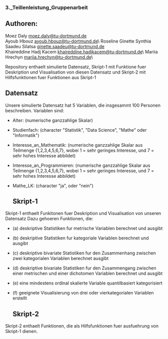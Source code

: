    ### 3._Teillenleistung_Gruppenarbeit 
   
  ## Authoren:
   
Moez Daly                                  moez.daly@tu-dortmund.de\
Ayoub Hbouz                                ayoub.hbouz@tu-dortmund.de\ 
Roseline Ginette Synthia Saadeu Silatsa    ginette.saadeu@tu-dortmund.de\
Khaireddine Hadj Kacem                     khaireddine.hadjkacem@tu-dortmund.de\ 
Mariia Hrechyn                             mariia.hrechyn@tu-dortmund.de\
      
Repository enthaelt simulierte Datensatz, Skript-1 mit Funktione fuer Deskription und Visualisation von diesen Datensatz
und Skript-2 mit Hilfsfunktionen fuer Funktionen aus Skript-1

   ## Datensatz 
   
Unsere simulierte Datensatz hat 5 Variablen, die insgesammt 100 Personen beschreiben.
Variablen sind: 
               
* Alter:                        (numerische ganzzahlige Skalar)
* Studienfach:                  (character "Statistik", "Data Science", "Mathe" oder "Informatik")
* Interesse_an_Mathematik:      (numerische ganzzahlige Skalar aus Teilmenge {1,2,3,4,5,6,7}, wobei 1 = sehr geringes Interesse, und 7 = sehr hohes Interesse abbildet)
* Interesse_an_Programmieren:   (numerische ganzzahlige Skalar aus Teilmenge {1,2,3,4,5,6,7}, wobei 1 = sehr geringes Interesse, und 7 = sehr hohes Interesse abbildet)
* Mathe_LK:                     (character "ja", oder "nein")
               
               
   ## Skript-1
   
Skript-1 enthaelt Funkitonen fuer Deskription und Visualisation von unseren Datensatz 
Dazu gehoeren Funktionen, die:

* (a) deskriptive Statistiken fur metrische Variablen berechnet und ausgibt
* (b) deskriptive Statistiken fur kategoriale Variablen berechnet und ausgibt
* (c) deskriptive bivariate Statistiken fur den Zusammenhang zwischen zwei kategorialen Variablen berechnet ausgibt
* (d) deskriptive bivariate Statistiken fur den Zusammengang zwischen einer metrischen und einer dichotomen Variablen berechnet und ausgibt
* (e) eine mindestens ordinal skalierte Variable quantilbasiert kategorisiert 
* (f) geeignete Visualisierung von drei oder vierkategorialen Variablen erstellt
                             
                             
   ## Skript-2
   
Skript-2 enthaelt Funktionen, die als Hilfsfunktionen fuer ausfuehrung von Skript-1 dienen.

  
